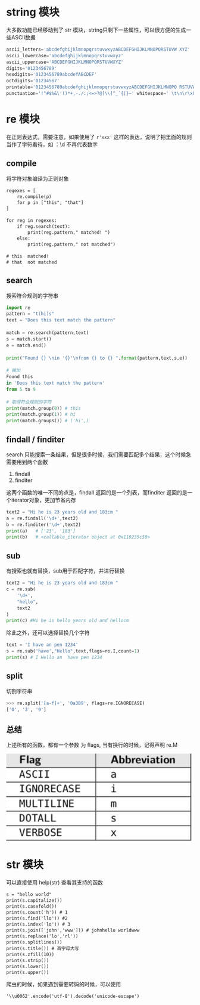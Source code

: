# string 模块

大多数功能已经移动到了 str 模块，string只剩下一些属性，可以很方便的生成一些ASCII数据

```python
ascii_letters='abcdefghijklmnopqrstuvwxyzABCDEFGHIJKLMNOPQRSTUVW XYZ'
ascii_lowercase='abcdefghijklmnopqrstuvwxyz'
ascii_uppercase='ABCDEFGHIJKLMNOPQRSTUVWXYZ'
digits='0123456789'
hexdigits='0123456789abcdefABCDEF'
octdigits='01234567'
printable='0123456789abcdefghijklmnopqrstuvwxyzABCDEFGHIJKLMNOPQ RSTUVWXYZ!"#$%&\'()*+,-./:;<=>?@[\\]^_`{|}~ \t\n\r\x0b\x0c'
punctuation='!"#$%&\'()*+,-./:;<=>?@[\\]^_`{|}~' whitespace=' \t\n\r\x0b\x0c'
```

# re 模块

在正则表达式，需要注意，如果使用了 `r'xxx'` 这样的表达，说明了把里面的规则当作了字符看待，如 ：\d 不再代表数字

## compile

将字符对象编译为正则对象

```
regexes = [
    re.compile(p)
    for p in ["this", "that"]
]

for reg in regexes:
    if reg.search(text):
        print(reg.pattern," matched! ")
    else:
        print(reg.pattern," not matched")

# this  matched! 
# that  not matched
```

## search

搜索符合规则的字符串

```python
import re
pattern = "t(hi)s"
text = "Does this text match the pattern"

match = re.search(pattern,text)
s = match.start()
e = match.end()

print("Found {} \nin '{}'\nfrom {} to {} ".format(pattern,text,s,e))

# 输出
Found this 
in 'Does this text match the pattern'
from 5 to 9 

# 取得符合规则的字符
print(match.group(0)) # this
print(match.group(1)) # hi
print(match.groups()) # ('hi',)
```

## findall / finditer

search 只能搜索一条结果，但是很多时候，我们需要匹配多个结果，这个时候急需要用到两个函数

1. findall
2. finditer

这两个函数的唯一不同的点是，findall 返回的是一个列表，而finditer 返回的是一个iterator对象，更加节省内存

```python
text2 = "Hi he is 23 years old and 183cm "
a = re.findall('\d+',text2)
b = re.finditer('\d+',text2)
print(a)   # ['23', '183']
print(b)   # <callable_iterator object at 0x110235c50>
```

## sub

有搜索也就有替换，sub用于匹配字符，并进行替换

```python
text2 = "Hi he is 23 years old and 183cm "
c = re.sub(
    '\d+',
    "hello",
    text2
)
print(c) #Hi he is hello years old and hellocm 
```

除此之外，还可以选择替换几个字符

```python
text = 'I have an pen 1234'
s = re.sub('have',"Hello",text,flags=re.I,count=1)
print(s) # I Hello an  have pen 1234
```

## split

切割字符串

```python
>>> re.split('[a-f]+', '0a3B9', flags=re.IGNORECASE)
['0', '3', '9']
```

## 总结

上述所有的函数，都有一个参数 为 flags, 当有换行的时候，记得声明 re.M

![image-20190227224215833](imgs/1551278550015.jpg)

#  str 模块

可以直接使用 help(str) 查看其支持的函数

```
s = "hello world"
print(s.capitalize())
print(s.casefold()) 
print(s.count('h')) # 1
print(s.find('llo')) #2
print(s.index('lo')) # 3
print(s.join(['john','www'])) # johnhello worldwww
print(s.replace('lo','rl'))
print(s.splitlines())
print(s.title()) # 首字母大写
print(s.zfill(10))
print(s.strip()) 
print(s.lower())
print(s.upper())
```

爬虫的时候，如果遇到需要转码的时候，可以使用

```
'\\u0062'.encode('utf-8').decode('unicode-escape')
```
